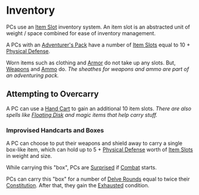# Inventory

PCs use an [Item Slot](../../Items%20and%20Gear/Item%20Slot.md) inventory system. An item slot is an abstracted unit of weight / space combined for ease of inventory management.

A PCs with an [Adventurer's Pack](../../Items%20and%20Gear/Gear/100%20Coins/Adventurer's%20Pack.md) have a number of [Item Slots](../../Items%20and%20Gear/Item%20Slot.md) equal to 10 + [Physical Defense](Physical%20Defense.md).

Worn items such as clothing and [Armor](../../Items%20and%20Gear/Armor/Armor.md) do not take up any slots. But, [Weapons](../../Items%20and%20Gear/Weapons/Weapons.md) and [Ammo](../../Items%20and%20Gear/Weapon%20Properties/Ammo%20Property.md) do.
*The sheathes for weapons and ammo are part of an adventuring pack.*

## Attempting to Overcarry

A PC can use a [Hand Cart](../../Items%20and%20Gear/Gear/25%20Coins/Hand%20Cart.md) to gain an additional 10 item slots.
*There are also spells like [Floating Disk](../../Magic/Spells/Spells%20by%20Level/Level%201/Floating%20Disk.md) and magic items that help carry stuff.*

### Improvised Handcarts and Boxes

A PC can choose to put their weapons and shield away to carry a single box-like item, which can hold up to 5 + [Physical Defense](Physical%20Defense.md) worth of [Item Slots](../../Items%20and%20Gear/Item%20Slot.md) in weight and size.

While carrying this "box", PCs are [Surprised](../../Game%20Procedures/Conditions/Surprised.md) if [Combat](../../Game%20Procedures/Combat/Combat.md) starts.

PCs can carry this "box" for a number of [Delve Rounds](../../Game%20Procedures/Core%20Procedures/Round.md#Delve%20Round) equal to twice their [Constitution](../The%20Ability%20Scores/Constitution.md). After that, they gain the [Exhausted](../../Game%20Procedures/Conditions/Exhausted.md) condition.
